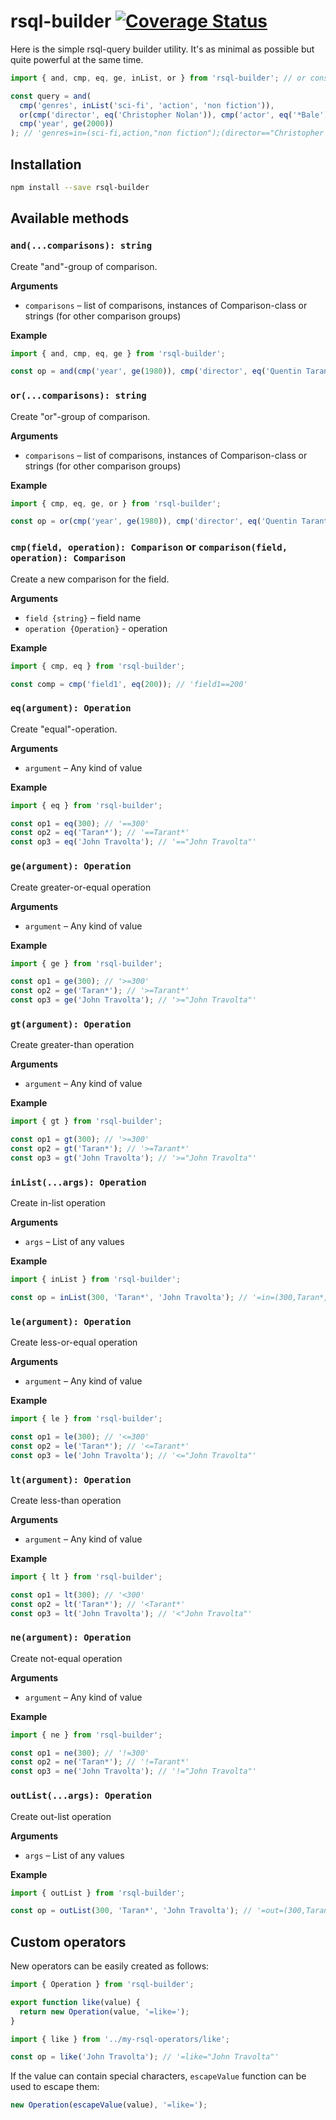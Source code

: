 # rsql-builder [![Coverage Status](https://coveralls.io/repos/github/RomiC/rsql-builder/badge.svg)](https://coveralls.io/github/RomiC/rsql-builder)

Here is the simple rsql-query builder utility. It's as minimal as possible but quite powerful at the same time.

```js
import { and, cmp, eq, ge, inList, or } from 'rsql-builder'; // or const { and, cmp, eq, ge, inList, or } = require('rsql-builder')

const query = and(
  cmp('genres', inList('sci-fi', 'action', 'non fiction')),
  or(cmp('director', eq('Christopher Nolan')), cmp('actor', eq('*Bale'))),
  cmp('year', ge(2000))
); // 'genres=in=(sci-fi,action,"non fiction");(director=="Christopher Nolan",actor==*Bale);year>=2000'
```

## Installation

```sh
npm install --save rsql-builder
```

## Available methods

### `and(...comparisons): string`

Create "and"-group of comparison.

**Arguments**

- `comparisons` – list of comparisons, instances of Comparison-class or strings (for other comparison groups)

**Example**

```js
import { and, cmp, eq, ge } from 'rsql-builder';

const op = and(cmp('year', ge(1980)), cmp('director', eq('Quentin Tarantino'))); // 'year>=1980;director=="Quentin Tarantino"
```

### `or(...comparisons): string`

Create "or"-group of comparison.

**Arguments**

- `comparisons` – list of comparisons, instances of Comparison-class or strings (for other comparison groups)

**Example**

```js
import { cmp, eq, ge, or } from 'rsql-builder';

const op = or(cmp('year', ge(1980)), cmp('director', eq('Quentin Tarantino'))); // 'year>=1980,director=="Quentin Tarantino"
```

### `cmp(field, operation): Comparison` or `comparison(field, operation): Comparison`

Create a new comparison for the field.

**Arguments**

- `field {string}` – field name
- `operation {Operation}` - operation

**Example**

```js
import { cmp, eq } from 'rsql-builder';

const comp = cmp('field1', eq(200)); // 'field1==200'
```

### `eq(argument): Operation`

Create "equal"-operation.

**Arguments**

- `argument` – Any kind of value

**Example**

```js
import { eq } from 'rsql-builder';

const op1 = eq(300); // '==300'
const op2 = eq('Taran*'); // '==Tarant*'
const op3 = eq('John Travolta'); // '=="John Travolta"'
```

### `ge(argument): Operation`

Create greater-or-equal operation

**Arguments**

- `argument` – Any kind of value

**Example**

```js
import { ge } from 'rsql-builder';

const op1 = ge(300); // '>=300'
const op2 = ge('Taran*'); // '>=Tarant*'
const op3 = ge('John Travolta'); // '>="John Travolta"'
```

### `gt(argument): Operation`

Create greater-than operation

**Arguments**

- `argument` – Any kind of value

**Example**

```js
import { gt } from 'rsql-builder';

const op1 = gt(300); // '>=300'
const op2 = gt('Taran*'); // '>=Tarant*'
const op3 = gt('John Travolta'); // '>="John Travolta"'
```

### `inList(...args): Operation`

Create in-list operation

**Arguments**

- `args` – List of any values

**Example**

```js
import { inList } from 'rsql-builder';

const op = inList(300, 'Taran*', 'John Travolta'); // '=in=(300,Taran*,"John Travolta")'
```

### `le(argument): Operation`

Create less-or-equal operation

**Arguments**

- `argument` – Any kind of value

**Example**

```js
import { le } from 'rsql-builder';

const op1 = le(300); // '<=300'
const op2 = le('Taran*'); // '<=Tarant*'
const op3 = le('John Travolta'); // '<="John Travolta"'
```

### `lt(argument): Operation`

Create less-than operation

**Arguments**

- `argument` – Any kind of value

**Example**

```js
import { lt } from 'rsql-builder';

const op1 = lt(300); // '<300'
const op2 = lt('Taran*'); // '<Tarant*'
const op3 = lt('John Travolta'); // '<"John Travolta"'
```

### `ne(argument): Operation`

Create not-equal operation

**Arguments**

- `argument` – Any kind of value

**Example**

```js
import { ne } from 'rsql-builder';

const op1 = ne(300); // '!=300'
const op2 = ne('Taran*'); // '!=Tarant*'
const op3 = ne('John Travolta'); // '!="John Travolta"'
```

### `outList(...args): Operation`

Create out-list operation

**Arguments**

- `args` – List of any values

**Example**

```js
import { outList } from 'rsql-builder';

const op = outList(300, 'Taran*', 'John Travolta'); // '=out=(300,Taran*,"John Travolta")'
```

## Custom operators

New operators can be easily created as follows:

```js
import { Operation } from 'rsql-builder';

export function like(value) {
  return new Operation(value, '=like=');
}
```

```js
import { like } from '../my-rsql-operators/like';

const op = like('John Travolta'); // '=like="John Travolta"'
```

If the value can contain special characters, `escapeValue` function can be used to escape them:

```js
new Operation(escapeValue(value), '=like=');
```
